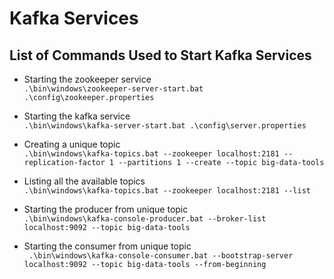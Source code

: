 # Kafka Services 

## List of Commands Used to Start Kafka Services

- Starting the zookeeper service  
```.\bin\windows\zookeeper-server-start.bat .\config\zookeeper.properties```

- Starting the kafka service  
```.\bin\windows\kafka-server-start.bat .\config\server.properties```

- Creating a unique topic  
```.\bin\windows\kafka-topics.bat --zookeeper localhost:2181 --replication-factor 1 --partitions 1 --create --topic big-data-tools ```

- Listing all the available topics  
```.\bin\windows\kafka-topics.bat --zookeeper localhost:2181 --list```

- Starting the producer from unique topic  
 ```.\bin\windows\kafka-console-producer.bat --broker-list localhost:9092 --topic big-data-tools```
 
- Starting the consumer from unique topic  
``` .\bin\windows\kafka-console-consumer.bat --bootstrap-server localhost:9092 --topic big-data-tools --from-beginning```
